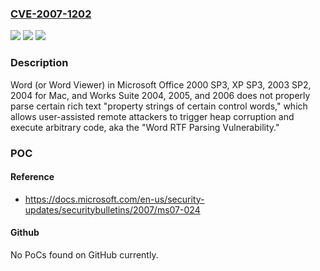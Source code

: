 ### [CVE-2007-1202](https://cve.mitre.org/cgi-bin/cvename.cgi?name=CVE-2007-1202)
![](https://img.shields.io/static/v1?label=Product&message=n%2Fa&color=blue)
![](https://img.shields.io/static/v1?label=Version&message=n%2Fa&color=blue)
![](https://img.shields.io/static/v1?label=Vulnerability&message=n%2Fa&color=brighgreen)

### Description

Word (or Word Viewer) in Microsoft Office 2000 SP3, XP SP3, 2003 SP2, 2004 for Mac, and Works Suite 2004, 2005, and 2006 does not properly parse certain rich text "property strings of certain control words," which allows user-assisted remote attackers to trigger heap corruption and execute arbitrary code, aka the "Word RTF Parsing Vulnerability."

### POC

#### Reference
- https://docs.microsoft.com/en-us/security-updates/securitybulletins/2007/ms07-024

#### Github
No PoCs found on GitHub currently.

